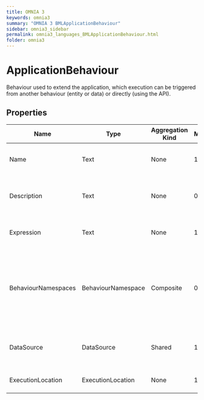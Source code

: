 ```yaml
---
title: OMNIA 3
keywords: omnia3
summary: "OMNIA 3 BMLApplicationBehaviour"
sidebar: omnia3_sidebar
permalink: omnia3_languages_BMLApplicationBehaviour.html
folder: omnia3
---
```


# ApplicationBehaviour
Behaviour used to extend the application, which execution can be triggered from another behaviour (entity or data) or directly (using the API).
## Properties

| Name | Type | Aggregation Kind | Multiplicity | Length | Description |
| --------- | --------- | --------- | --------- | --------- | --------- |
| Name | Text | None | 1..1 | 1..32 | The name of the entity (unique identifier). |
| Description | Text | None | 0..1 | 0..1024 | The textual explanation of the entities' purpose. |
| Expression | Text | None | 1..1 | None | The C# code that will be executed. |
| BehaviourNamespaces | BehaviourNamespace | Composite | 0..* | None | A collection of entries representing the coding namespaces to be included (as usings) on code generated. |
| DataSource | DataSource | Shared | 1..1 | None | The Data Source where the behaviour is executed. |
| ExecutionLocation | ExecutionLocation | None | 1..1 | None | The location where is executed. |



